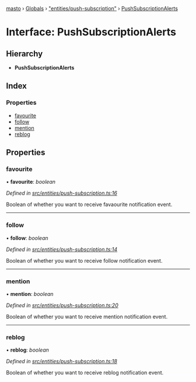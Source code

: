[masto](../README.md) › [Globals](../globals.md) › ["entities/push-subscription"](../modules/_entities_push_subscription_.md) › [PushSubscriptionAlerts](_entities_push_subscription_.pushsubscriptionalerts.md)

# Interface: PushSubscriptionAlerts

## Hierarchy

* **PushSubscriptionAlerts**

## Index

### Properties

* [favourite](_entities_push_subscription_.pushsubscriptionalerts.md#favourite)
* [follow](_entities_push_subscription_.pushsubscriptionalerts.md#follow)
* [mention](_entities_push_subscription_.pushsubscriptionalerts.md#mention)
* [reblog](_entities_push_subscription_.pushsubscriptionalerts.md#reblog)

## Properties

###  favourite

• **favourite**: *boolean*

*Defined in [src/entities/push-subscription.ts:16](https://github.com/neet/masto.js/blob/b9f6bdd/src/entities/push-subscription.ts#L16)*

Boolean of whether you want to receive favaourite notification event.

___

###  follow

• **follow**: *boolean*

*Defined in [src/entities/push-subscription.ts:14](https://github.com/neet/masto.js/blob/b9f6bdd/src/entities/push-subscription.ts#L14)*

Boolean of whether you want to receive follow notification event.

___

###  mention

• **mention**: *boolean*

*Defined in [src/entities/push-subscription.ts:20](https://github.com/neet/masto.js/blob/b9f6bdd/src/entities/push-subscription.ts#L20)*

Boolean of whether you want to receive mention notification event.

___

###  reblog

• **reblog**: *boolean*

*Defined in [src/entities/push-subscription.ts:18](https://github.com/neet/masto.js/blob/b9f6bdd/src/entities/push-subscription.ts#L18)*

Boolean of whether you want to receive reblog notification event.
